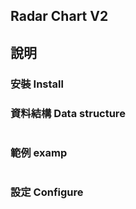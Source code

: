 ## Radar Chart V2

## 說明


### 安裝 Install


### 資料結構 Data structure
```

```

### 範例 examp
```html

```



### 設定 Configure
```javascript
```


